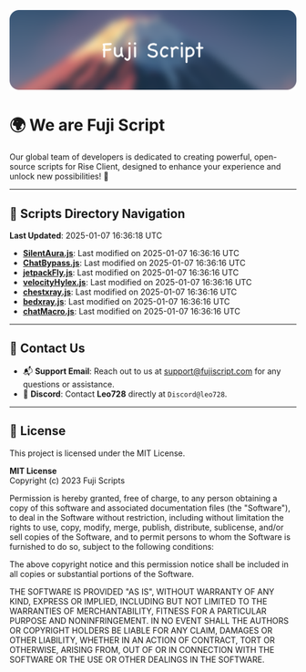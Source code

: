 ![Banner](.github/b.webp)

# 🌍 **We are Fuji Script**

Our global team of developers is dedicated to creating powerful, open-source scripts for Rise Client, designed to enhance your experience and unlock new possibilities! 🌟

---
<!-- SCRIPTS_NAVIGATION_START -->
## 📂 **Scripts Directory Navigation**

**Last Updated**: 2025-01-07 16:36:18 UTC

- **[SilentAura.js](scripts/SilentAura.js)**: Last modified on 2025-01-07 16:36:16 UTC
- **[ChatBypass.js](scripts/ChatBypass.js)**: Last modified on 2025-01-07 16:36:16 UTC
- **[jetpackFly.js](scripts/jetpackFly.js)**: Last modified on 2025-01-07 16:36:16 UTC
- **[velocityHylex.js](scripts/velocityHylex.js)**: Last modified on 2025-01-07 16:36:16 UTC
- **[chestxray.js](scripts/chestxray.js)**: Last modified on 2025-01-07 16:36:16 UTC
- **[bedxray.js](scripts/bedxray.js)**: Last modified on 2025-01-07 16:36:16 UTC
- **[chatMacro.js](scripts/chatMacro.js)**: Last modified on 2025-01-07 16:36:16 UTC

<!-- SCRIPTS_NAVIGATION_END -->

---

## 💬 **Contact Us**  
- 📬 **Support Email**: Reach out to us at [support@fujiscript.com](mailto:support@fujiscript.com) for any questions or assistance.  
- 💬 **Discord**: Contact **Leo728** directly at `Discord@leo728`.

---

## 📜 **License**

This project is licensed under the MIT License.  

**MIT License**  
Copyright (c) 2023 Fuji Scripts  

Permission is hereby granted, free of charge, to any person obtaining a copy of this software and associated documentation files (the "Software"), to deal in the Software without restriction, including without limitation the rights to use, copy, modify, merge, publish, distribute, sublicense, and/or sell copies of the Software, and to permit persons to whom the Software is furnished to do so, subject to the following conditions:  

The above copyright notice and this permission notice shall be included in all copies or substantial portions of the Software.  

THE SOFTWARE IS PROVIDED "AS IS", WITHOUT WARRANTY OF ANY KIND, EXPRESS OR IMPLIED, INCLUDING BUT NOT LIMITED TO THE WARRANTIES OF MERCHANTABILITY, FITNESS FOR A PARTICULAR PURPOSE AND NONINFRINGEMENT. IN NO EVENT SHALL THE AUTHORS OR COPYRIGHT HOLDERS BE LIABLE FOR ANY CLAIM, DAMAGES OR OTHER LIABILITY, WHETHER IN AN ACTION OF CONTRACT, TORT OR OTHERWISE, ARISING FROM, OUT OF OR IN CONNECTION WITH THE SOFTWARE OR THE USE OR OTHER DEALINGS IN THE SOFTWARE.  
